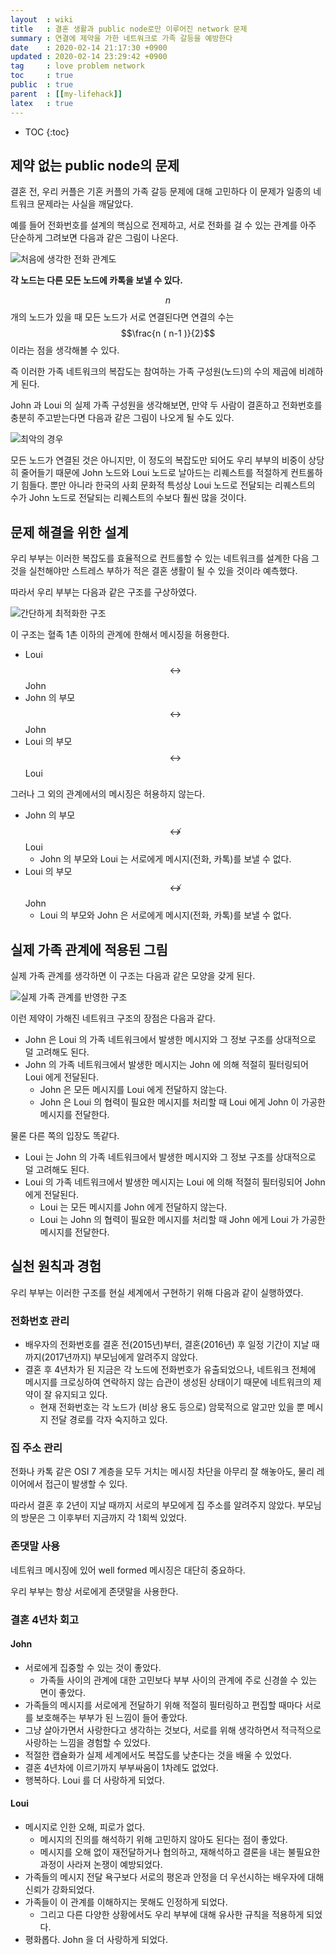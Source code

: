 ```yaml
---
layout  : wiki
title   : 결혼 생활과 public node로만 이루어진 network 문제
summary : 연결에 제약을 가한 네트워크로 가족 갈등을 예방한다
date    : 2020-02-14 21:17:30 +0900
updated : 2020-02-14 23:29:42 +0900
tag     : love problem network
toc     : true
public  : true
parent  : [[my-lifehack]]
latex   : true
---
```

* TOC
{:toc}

## 제약 없는 public node의 문제

결혼 전, 우리 커플은 기혼 커플의 가족 갈등 문제에 대해 고민하다 이 문제가 일종의 네트워크 문제라는 사실을 깨달았다.

예를 들어 전화번호를 설계의 핵심으로 전제하고, 서로 전화를 걸 수 있는 관계를 아주 단순하게 그려보면 다음과 같은 그림이 나온다.

![처음에 생각한 전화 관계도]( /post-img/global-variables-and-marriage-architecture/simple-complex.png )

**각 노드는 다른 모든 노드에 카톡을 보낼 수 있다.**

$$n$$개의 노드가 있을 때 모든 노드가 서로 연결된다면 연결의 수는 $$\frac{n ( n-1 )}{2}$$ 이라는 점을 생각해볼 수 있다.

즉 이러한 가족 네트워크의 복잡도는 참여하는 가족 구성원(노드)의 수의 제곱에 비례하게 된다.

John 과 Loui 의 실제 가족 구성원을 생각해보면, 만약 두 사람이 결혼하고 전화번호를 충분히 주고받는다면 다음과 같은 그림이 나오게 될 수도 있다.

![최악의 경우]( /post-img/global-variables-and-marriage-architecture/real-complex.png )

모든 노드가 연결된 것은 아니지만, 이 정도의 복잡도만 되어도 우리 부부의 비중이 상당히 줄어들기 때문에 John 노드와 Loui 노드로 날아드는 리퀘스트를 적절하게 컨트롤하기 힘들다.
뿐만 아니라 한국의 사회 문화적 특성상 Loui 노드로 전달되는 리퀘스트의 수가 John 노드로 전달되는 리퀘스트의 수보다 훨씬 많을 것이다.

## 문제 해결을 위한 설계

우리 부부는 이러한 복잡도를 효율적으로 컨트롤할 수 있는 네트워크를 설계한 다음 그것을 실천해야만 스트레스 부하가 적은 결혼 생활이 될 수 있을 것이라 예측했다.

따라서 우리 부부는 다음과 같은 구조를 구상하였다.

![간단하게 최적화한 구조]( /post-img/global-variables-and-marriage-architecture/simple-optimized.png )

이 구조는 혈족 1촌 이하의 관계에 한해서 메시징을 허용한다.

* Loui $$\leftrightarrow$$ John
* John 의 부모 $$\leftrightarrow$$ John
* Loui 의 부모 $$\leftrightarrow$$ Loui

그러나 그 외의 관계에서의 메시징은 허용하지 않는다.

* John 의 부모 $$\nleftrightarrow$$ Loui
    * John 의 부모와 Loui 는 서로에게 메시지(전화, 카톡)를 보낼 수 없다.
* Loui 의 부모 $$\nleftrightarrow$$ John
    * Loui 의 부모와 John 은 서로에게 메시지(전화, 카톡)를 보낼 수 없다.

## 실제 가족 관계에 적용된 그림

실제 가족 관계를 생각하면 이 구조는 다음과 같은 모양을 갖게 된다.

![실제 가족 관계를 반영한 구조]( /post-img/global-variables-and-marriage-architecture/real-optimized.png )

이런 제약이 가해진 네트워크 구조의 장점은 다음과 같다.

* John 은 Loui 의 가족 네트워크에서 발생한 메시지와 그 정보 구조를 상대적으로 덜 고려해도 된다.
* John 의 가족 네트워크에서 발생한 메시지는 John 에 의해 적절히 필터링되어 Loui 에게 전달된다.
    * John 은 모든 메시지를 Loui 에게 전달하지 않는다.
    * John 은 Loui 의 협력이 필요한 메시지를 처리할 때 Loui 에게 John 이 가공한 메시지를 전달한다.

물론 다른 쪽의 입장도 똑같다.

* Loui 는 John 의 가족 네트워크에서 발생한 메시지와 그 정보 구조를 상대적으로 덜 고려해도 된다.
* Loui 의 가족 네트워크에서 발생한 메시지는 Loui 에 의해 적절히 필터링되어 John 에게 전달된다.
    * Loui 는 모든 메시지를 John 에게 전달하지 않는다.
    * Loui 는 John 의 협력이 필요한 메시지를 처리할 때 John 에게 Loui 가 가공한 메시지를 전달한다.

## 실천 원칙과 경험

우리 부부는 이러한 구조를 현실 세계에서 구현하기 위해 다음과 같이 실행하였다.

### 전화번호 관리

* 배우자의 전화번호를 결혼 전(2015년)부터, 결혼(2016년) 후 일정 기간이 지날 때까지(2017년까지) 부모님에게 알려주지 않았다.
* 결혼 후 4년차가 된 지금은 각 노드에 전화번호가 유출되었으나, 네트워크 전체에 메시지를 크로싱하여 연락하지 않는 습관이 생성된 상태이기 때문에 네트워크의 제약이 잘 유지되고 있다.
    * 현재 전화번호는 각 노드가 (비상 용도 등으로) 암묵적으로 알고만 있을 뿐 메시지 전달 경로를 각자 숙지하고 있다.

### 집 주소 관리

전화나 카톡 같은 OSI 7 계층을 모두 거치는 메시징 차단을 아무리 잘 해놓아도, 물리 레이어에서 접근이 발생할 수 있다.

따라서 결혼 후 2년이 지날 때까지 서로의 부모에게 집 주소를 알려주지 않았다. 부모님의 방문은 그 이후부터 지금까지 각 1회씩 있었다.

### 존댓말 사용

네트워크 메시징에 있어 well formed 메시징은 대단히 중요하다.

우리 부부는 항상 서로에게 존댓말을 사용한다.


### 결혼 4년차 회고

#### John

* 서로에게 집중할 수 있는 것이 좋았다.
    * 가족들 사이의 관계에 대한 고민보다 부부 사이의 관계에 주로 신경쓸 수 있는 면이 좋았다.
* 가족들의 메시지를 서로에게 전달하기 위해 적절히 필터링하고 편집할 때마다 서로를 보호해주는 부부가 된 느낌이 들어 좋았다.
* 그냥 살아가면서 사랑한다고 생각하는 것보다, 서로를 위해 생각하면서 적극적으로 사랑하는 느낌을 경험할 수 있었다.
* 적절한 캡슐화가 실제 세계에서도 복잡도를 낮춘다는 것을 배울 수 있었다.
* 결혼 4년차에 이르기까지 부부싸움이 1차례도 없었다.
* 행복하다. Loui 를 더 사랑하게 되었다.

#### Loui

* 메시지로 인한 오해, 피로가 없다.
    * 메시지의 진의를 해석하기 위해 고민하지 않아도 된다는 점이 좋았다.
    * 메시지를 오해 없이 재전달하거나 협의하고, 재해석하고 결론을 내는 불필요한 과정이 사라져 논쟁이 예방되었다.
* 가족들의 메시지 전달 욕구보다 서로의 평온과 안정을 더 우선시하는 배우자에 대해 신뢰가 강화되었다.
* 가족들이 이 관계를 이해하지는 못해도 인정하게 되었다.
    * 그리고 다른 다양한 상황에서도 우리 부부에 대해 유사한 규칙을 적용하게 되었다.
* 평화롭다. John 을 더 사랑하게 되었다.

